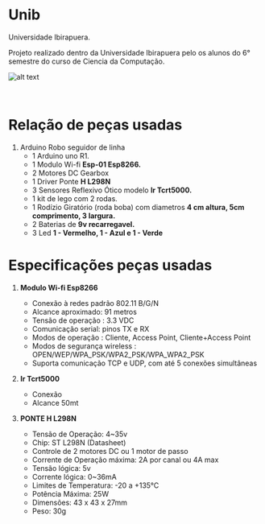 # Unib
Universidade Ibirapuera.

Projeto realizado dentro da Universidade Ibirapuera pelo os alunos do 6° semestre do curso de Ciencia da Computação.
<br/>

![alt text](https://i.ibb.co/WphkYdK/carrinho-Arduino.jpg)

<br/>
	
#	Relação de peças usadas
1.	Arduino Robo seguidor de linha
	- 1 Arduino uno R1.
	- 1 Modulo Wi-fi **Esp-01 Esp8266.**
	- 2 Motores DC Gearbox
	- 1 Driver Ponte **H L298N**
	- 3 Sensores Reflexivo Ótico modelo **Ir Tcrt5000.**
	- 1 kit de lego com 2 rodas.
	- 1 Rodízio Giratório (roda boba) com diametros **4 cm altura, 5cm comprimento, 3 largura.**
	- 2 Baterias de **9v recarregavel.**
	- 3 Led **1 - Vermelho, 1 - Azul e 1 - Verde**
	
#	Especificações peças usadas
1. 	**Modulo Wi-fi Esp8266**
	- Conexão à redes padrão 802.11 B/G/N
	- Alcance aproximado: 91 metros
	- Tensão de operação : 3.3 VDC
	- Comunicação serial: pinos TX e RX
	- Modos de operação : Cliente, Access Point, Cliente+Access Point
	- Modos de segurança wireless : OPEN/WEP/WPA_PSK/WPA2_PSK/WPA_WPA2_PSK
	- Suporta comunicação TCP e UDP, com até 5 conexões simultâneas

2.	**Ir Tcrt5000**
	- Conexão
	- Alcance 50mt
	
3.	**PONTE H L298N**
	- Tensão de Operação: 4~35v
	- Chip: ST L298N (Datasheet)
	- Controle de 2 motores DC ou 1 motor de passo
	- Corrente de Operação máxima: 2A por canal ou 4A max
	- Tensão lógica: 5v
	- Corrente lógica: 0~36mA
	- Limites de Temperatura: -20 a +135°C
	- Potência Máxima: 25W
	- Dimensões: 43 x 43 x 27mm
	- Peso: 30g
   
   
   
   
   
   
   
   
   
   
   
   
   
   
   

   
   
   
   
   
   
   
   
   
   
   
   
   
   
   
   
   
   
   
   
   
   
   
   
   
   
   